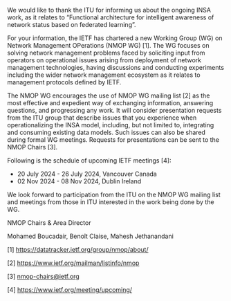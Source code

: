 We would like to thank the ITU for informing us about the ongoing INSA work, as it relates to “Functional architecture for intelligent awareness of network status based on federated learning”.
 
For your information, the IETF has chartered a new Working Group (WG) on Network Management OPerations (NMOP WG) [1]. The WG focuses on solving network management problems faced by soliciting input from operators on operational issues arising from deployment of network management technologies, having discussions and conducting experiments including the wider network management ecosystem as it relates to management protocols defined by IETF.
 
The NMOP WG encourages the use of NMOP WG mailing list [2] as the most effective and expedient way of exchanging information, answering questions, and progressing any work. It will consider presentation requests from the ITU group that describe issues that you experience when operationalizing the INSA model, including, but not limited to, integrating and consuming existing data models. Such issues can also be shared during formal WG meetings. Requests for presentations can be sent to the NMOP Chairs [3].
 
Following is the schedule of upcoming IETF meetings [4]:

- 20 July 2024 - 26 July 2024, Vancouver Canada
- 02 Nov 2024 - 08 Nov 2024, Dublin Ireland
 
We look forward to participation from the ITU on the NMOP WG mailing list and meetings from those in ITU interested in the work being done by the WG.
 
NMOP Chairs & Area Director

Mohamed Boucadair, Benoît Claise, Mahesh Jethanandani
 
[1] https://datatracker.ietf.org/group/nmop/about/

[2] https://www.ietf.org/mailman/listinfo/nmop

[3] nmop-chairs@ietf.org

[4] https://www.ietf.org/meeting/upcoming/
